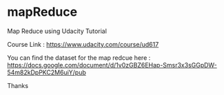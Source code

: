 # mapReduce
Map Reduce using Udacity Tutorial

Course Link : 
https://www.udacity.com/course/ud617

You can find the dataset for the map redcue here :
https://docs.google.com/document/d/1v0zGBZ6EHap-Smsr3x3sGGpDW-54m82kDpPKC2M6uiY/pub

Thanks
